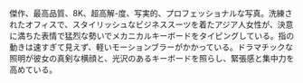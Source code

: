 傑作、最高品質、8K、超高解-度、写実的、プロフェッショナルな写真。洗練されたオフィスで、スタイリッシュなビジネススーツを着たアジア人女性が、決意に満ちた表情で猛烈な勢いでメカニカルキーボードをタイピングしている。指の動きは速すぎて見えず、軽いモーションブラーがかかっている。ドラマチックな照明が彼女の真剣な横顔と、光沢のあるキーボードを照らし、緊張感と集中力を高めている。